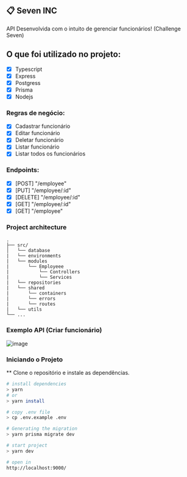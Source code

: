 ## 📋 Seven INC

API Desenvolvida com o intuito de gerenciar funcionários! (Challenge Seven)

## O que foi utilizado no projeto:

- [x] Typescript
- [x] Express
- [x] Postgress
- [x] Prisma
- [x] Nodejs

### Regras de negócio:

- [x] Cadastrar funcionário
- [x] Editar funcionário        
- [x] Deletar funcionário      
- [x] Listar funcionário          
- [x] Listar todos os funcionários 

### Endpoints:

- [x] [POST] "/employee"
- [x] [PUT] "/employee/:id"
- [x] [DELETE] "/employee/:id"
- [x] [GET] "/employee/:id"
- [x] [GET] "/employee"

### Project architecture

```
.
├── src/
│   └── database
|   └── environments
|   └── modules
|       └── Employeee
|           └── Controllers
|           └── Services
|   └── repositories
|   └── shared
|       └── containers
|       └── errors
|       └── routes
|   └── utils
└── ...
```

### Exemplo API (Criar funcionário)

![image](https://user-images.githubusercontent.com/92350736/189468078-6a5689d6-63a9-48c9-a825-4599621299ce.png)

### Iniciando o Projeto

** Clone o repositório e instale as dependências.
```sh
# install dependencies
> yarn
# or
> yarn install

# copy .env file
> cp .env.example .env

# Generating the migration
> yarn prisma migrate dev

# start project
> yarn dev

# open in
http://localhost:9000/
```
